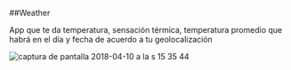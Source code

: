 ##Weather

App que te da temperatura, sensación térmica, temperatura promedio que habrá
en el día y fecha de acuerdo a tu geolocalización

![captura de pantalla 2018-04-10 a la s 15 35 44](https://user-images.githubusercontent.com/32860406/38582305-ee970592-3cd4-11e8-9e1d-b3aea3c4c86a.png)
